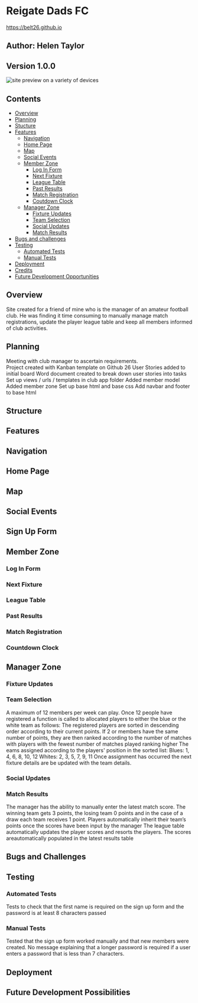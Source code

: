 # Reigate Dads FC

https://belt26.github.io

## Author: Helen Taylor  
## Version 1.0.0

![site preview on a variety of devices]()


## Contents
* [Overview](#overview)
* [Planning](#planning)
* [Stucture](#structure)
* [Features](#features)
    * [Navigation](#navigation)
    * [Home Page](#home)
    * [Map](#map)
    * [Social Events](#social-events)
    * [Member Zone](#member-zone)
        * [Log In Form](#log-in-form)
        * [Next Fixture](#fixture)
        * [League Table](#league-table)
        * [Past Results](#past-results)
        * [Match Registration](#match-registration)
        * [Coutdown Clock](#countdown-clock)   
    * [Manager Zone](#manager-zone)
        * [Fixture Updates](#fixture-updates)
        * [Team Selection](#team-selection)
        * [Social Updates](#social-updates)
        * [Match Results](#match-results)
* [Bugs and challenges](#bugs-and-challenges)
* [Testing](#testing)
    * [Automated Tests](#automated-tests)
    * [Manual Tests](#manual-tests)
* [Deployment](#deployment)
* [Credits](#credits)
* [Future Development Opportunities](#future-development-possibilities)

## Overview

Site created for a friend of mine who is the manager of an amateur football club. He was finding it time consuming to manually manage match registrations, update the player league table and keep all members informed of club activities.

## Planning

Meeting with club manager to ascertain requirements.  
Project created with Kanban template on Github
26 User Stories added to initial board
Word document created to break down user stories into tasks
Set up views / urls / templates in club app folder
Added member model
Added member zone
Set up base html and base css
Add navbar and footer to base html

## Structure

## Features

## Navigation

## Home Page

## Map

## Social Events

## Sign Up Form

## Member Zone

### Log In Form

### Next Fixture

### League Table

### Past Results

### Match Registration

### Countdown Clock

## Manager Zone

### Fixture Updates

### Team Selection
A maximum of 12 members per week can play. Once 12 people have registered a function is called to allocated players to either the blue or the white team as follows: 
The registered players are sorted in descending order according to their current points.
If 2 or members have the same number of points, they are then ranked according to the number of matches with players with  the fewest number of matches played ranking higher
The eams assigned according to the players' position in the sorted list:
Blues: 1, 4, 6, 8, 10, 12
Whites: 2, 3, 5, 7, 9, 11
Once assignment has occurred the next fixture details are be updated with the team details.


### Social Updates

### Match Results
The manager has the ability to manually enter the latest match score.
The winning team gets 3 points, the losing team 0 points and in the case of a draw each team receives 1 point.
Players automatically inherit their team’s points once the scores have been input by the manager
The league table automatically updates the player scores and resorts the players.
The scores areautomatically populated in the latest results table


## Bugs and Challenges

## Testing

### Automated Tests
Tests to check that the first name is required on the sign up form and the password is at least 8 characters passed

### Manual Tests
Tested that the sign up form worked manually and that new members were created.
No message explaining that a longer password is required if a user enters a password that is less than 7 characters.

## Deployment

## Future Development Possibilities

